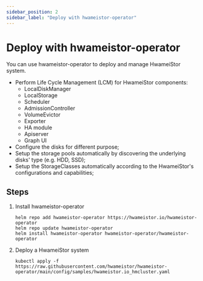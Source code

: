 ```yaml
---
sidebar_position: 2
sidebar_label: "Deploy with hwameistor-operator"
---
```


# Deploy with hwameistor-operator

You can use hwameistor-operator to deploy and manage HwameiStor system.

- Perform Life Cycle Management (LCM) for HwameiStor components:
  - LocalDiskManager
  - LocalStorage
  - Scheduler
  - AdmissionController
  - VolumeEvictor
  - Exporter
  - HA module
  - Apiserver
  - Graph UI
- Configure the disks for different purpose;
- Setup the storage pools automatically by discovering the underlying disks' type (e.g. HDD, SSD);
- Setup the StorageClasses automatically according to the HwameiStor's configurations and capabilities;

## Steps

1. Install hwameistor-operator

   ```console
   helm repo add hwameistor-operator https://hwameistor.io/hwameistor-operator
   helm repo update hwameistor-operator
   helm install hwameistor-operator hwameistor-operator/hwameistor-operator
   ```

2. Deploy a HwameiStor system

   ```console
   kubectl apply -f https://raw.githubusercontent.com/hwameistor/hwameistor-operator/main/config/samples/hwameistor.io_hmcluster.yaml
   ```

